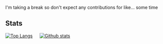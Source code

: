 I'm taking a break so don't expect any contributions for like... some time


## Stats
[![Top Langs](https://github-readme-stats.vercel.app/api/top-langs/?username=PicklesWithSalt&theme=dark&exclude_repo=archmaze,openworldfps)](https://github.com/anuraghazra/github-readme-stats)
&emsp;
[![Github stats](https://github-readme-stats.vercel.app/api?username=PicklesWithSalt&show_icons=true&count_private=true&theme=dark)](https://github.com/anuraghazra/github-readme-stats)
